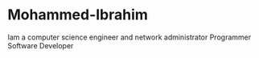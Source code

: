 # Mohammed-Ibrahim
Iam a computer science engineer and network  administrator  Programmer Software Developer
